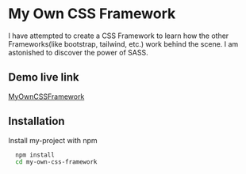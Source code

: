 
# My Own CSS Framework

I have attempted to create a CSS Framework to learn how the other Frameworks(like bootstrap, tailwind, etc.) work behind the scene. I am astonished to discover the power of SASS.

## Demo live link

[MyOwnCSSFramework](https://my-own-css-framework-whst5t6fu-rezuan-ahmed-git.vercel.app/)

## Installation

Install my-project with npm

```bash
  npm install
  cd my-own-css-framework
```



